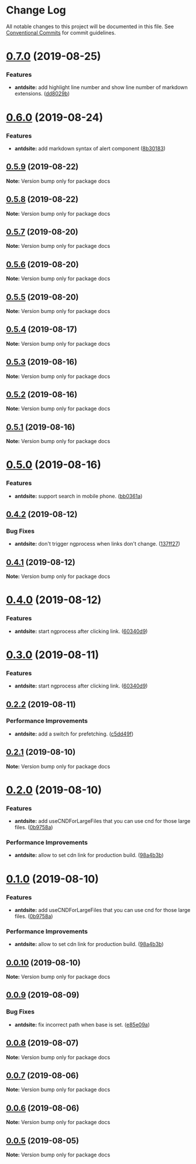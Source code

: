 # Change Log

All notable changes to this project will be documented in this file.
See [Conventional Commits](https://conventionalcommits.org) for commit guidelines.

# [0.7.0](https://github.com/YvesCoding/antdsite/compare/docs@0.6.0...docs@0.7.0) (2019-08-25)


### Features

* **antdsite:** add highlight line number and show line number of markdown extensions. ([dd8029b](https://github.com/YvesCoding/antdsite/commit/dd8029b))





# [0.6.0](https://github.com/YvesCoding/antdsite/compare/docs@0.5.9...docs@0.6.0) (2019-08-24)


### Features

* **antdsite:** add markdown syntax of alert component ([8b30183](https://github.com/YvesCoding/antdsite/commit/8b30183))





## [0.5.9](https://github.com/YvesCoding/antdsite/compare/docs@0.5.8...docs@0.5.9) (2019-08-22)

**Note:** Version bump only for package docs





## [0.5.8](https://github.com/YvesCoding/antdsite/compare/docs@0.5.7...docs@0.5.8) (2019-08-22)

**Note:** Version bump only for package docs






## [0.5.7](https://github.com/YvesCoding/antdsite/compare/docs@0.5.6...docs@0.5.7) (2019-08-20)

**Note:** Version bump only for package docs





## [0.5.6](https://github.com/YvesCoding/antdsite/compare/docs@0.5.4...docs@0.5.6) (2019-08-20)

**Note:** Version bump only for package docs





## [0.5.5](https://github.com/YvesCoding/antdsite/compare/docs@0.5.4...docs@0.5.5) (2019-08-20)

**Note:** Version bump only for package docs






## [0.5.4](https://github.com/YvesCoding/antdsite/compare/docs@0.5.3...docs@0.5.4) (2019-08-17)

**Note:** Version bump only for package docs





## [0.5.3](https://github.com/YvesCoding/antdsite/compare/docs@0.5.2...docs@0.5.3) (2019-08-16)

**Note:** Version bump only for package docs





## [0.5.2](https://github.com/YvesCoding/antdsite/compare/docs@0.5.1...docs@0.5.2) (2019-08-16)

**Note:** Version bump only for package docs





## [0.5.1](https://github.com/YvesCoding/antdsite/compare/docs@0.5.0...docs@0.5.1) (2019-08-16)

**Note:** Version bump only for package docs





# [0.5.0](https://github.com/YvesCoding/antdsite/compare/docs@0.4.2...docs@0.5.0) (2019-08-16)


### Features

* **antdsite:** support search in mobile phone. ([bb0361a](https://github.com/YvesCoding/antdsite/commit/bb0361a))





## [0.4.2](https://github.com/YvesCoding/antdsite/compare/docs@0.4.1...docs@0.4.2) (2019-08-12)


### Bug Fixes

* **antdsite:** don't trigger ngprocess when links don't change. ([137ff27](https://github.com/YvesCoding/antdsite/commit/137ff27))





## [0.4.1](https://github.com/YvesCoding/antdsite/compare/docs@0.4.0...docs@0.4.1) (2019-08-12)

**Note:** Version bump only for package docs





# [0.4.0](https://github.com/YvesCoding/antdsite/compare/docs@0.2.2...docs@0.4.0) (2019-08-12)


### Features

* **antdsite:** start ngprocess after clicking link. ([60340d9](https://github.com/YvesCoding/antdsite/commit/60340d9))






# [0.3.0](https://github.com/YvesCoding/antdsite/compare/docs@0.2.2...docs@0.3.0) (2019-08-11)


### Features

* **antdsite:** start ngprocess after clicking link. ([60340d9](https://github.com/YvesCoding/antdsite/commit/60340d9))





## [0.2.2](https://github.com/YvesCoding/antdsite/compare/docs@0.2.1...docs@0.2.2) (2019-08-11)


### Performance Improvements

* **antdsite:** add a switch for prefetching. ([c5dd49f](https://github.com/YvesCoding/antdsite/commit/c5dd49f))





## [0.2.1](https://github.com/YvesCoding/antdsite/compare/docs@0.2.0...docs@0.2.1) (2019-08-10)

**Note:** Version bump only for package docs





# [0.2.0](https://github.com/YvesCoding/antdsite/compare/docs@0.0.9...docs@0.2.0) (2019-08-10)


### Features

* **antdsite:** add useCNDForLargeFiles that you can use cnd for those large files. ([0b9758a](https://github.com/YvesCoding/antdsite/commit/0b9758a))


### Performance Improvements

* **antdsite:** allow to set cdn link for production build. ([98a4b3b](https://github.com/YvesCoding/antdsite/commit/98a4b3b))





# [0.1.0](https://github.com/YvesCoding/antdsite/compare/docs@0.0.9...docs@0.1.0) (2019-08-10)


### Features

* **antdsite:** add useCNDForLargeFiles that you can use cnd for those large files. ([0b9758a](https://github.com/YvesCoding/antdsite/commit/0b9758a))


### Performance Improvements

* **antdsite:** allow to set cdn link for production build. ([98a4b3b](https://github.com/YvesCoding/antdsite/commit/98a4b3b))





## [0.0.10](https://github.com/YvesCoding/antdsite/compare/docs@0.0.9...docs@0.0.10) (2019-08-10)

**Note:** Version bump only for package docs





## [0.0.9](https://github.com/YvesCoding/antdsite/compare/docs@0.0.8...docs@0.0.9) (2019-08-09)


### Bug Fixes

* **antdsite:** fix incorrect path when base is set. ([e85e09a](https://github.com/YvesCoding/antdsite/commit/e85e09a))






## [0.0.8](https://github.com/YvesCoding/antdsite/compare/docs@0.0.6...docs@0.0.8) (2019-08-07)

**Note:** Version bump only for package docs





## [0.0.7](https://github.com/YvesCoding/antdsite/compare/docs@0.0.6...docs@0.0.7) (2019-08-06)

**Note:** Version bump only for package docs





## [0.0.6](https://github.com/YvesCoding/antdsite/compare/docs@0.0.5...docs@0.0.6) (2019-08-06)

**Note:** Version bump only for package docs






## [0.0.5](https://github.com/YvesCoding/antdsite/compare/docs@0.0.4...docs@0.0.5) (2019-08-05)

**Note:** Version bump only for package docs
